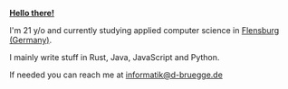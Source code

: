 [**Hello there!**](https://media.giphy.com/media/xTiIzJSKB4l7xTouE8/giphy.gif "**Hello there!**")

I'm 21 y/o and currently studying applied computer science in [Flensburg (Germany)](https://hs-flensburg.de/studieninteressierte/angebot/bachelor/AI "Flensburg (Germany)").

I mainly write stuff in Rust, Java, JavaScript and Python.

If needed you can reach me at informatik@d-bruegge.de
<!---
Tytonida3/Tytonida3 is a ✨ special ✨ repository because its `README.md` (this file) appears on your GitHub profile.
You can click the Preview link to take a look at your changes.
--->
